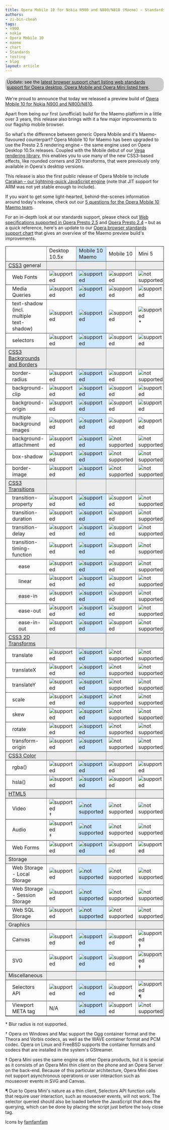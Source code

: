 ```yaml
---
title: Opera Mobile 10 for Nokia N900 and N800/N810 (Maemo) – Standards support
authors:
- zi-bin-cheah
tags:
- n900
- nokia
- Opera Mobile 10
- maemo
- chart
- Standards
- testing
- blog
layout: article
---
```

<p class="note" id="note" style="background-color:#ccc;border-radius:15px;moz-border-radius:15px;webkit-border-radius:15px;padding:5px">Update: see the <a href="http://www.opera.com/docs/specs/productspecs/">latest browser support chart listing web standards support for Opera desktop, Opera Mobile and Opera Mini listed here</a>.</p>

<p>We&#39;re proud to announce that today we released a preview build of <a href="http://labs.opera.com/news/2010/05/11/">Opera Mobile 10 for Nokia N900 and N800/N810</a>.</p>

<p>Apart from being our first (unofficial) build for the Maemo platform in a little over 3 years, this release also brings with it a few major improvements to our flagship mobile browser.</p>
<p>So what&#39;s the difference between generic Opera Mobile and it&#39;s Maemo-flavoured counterpart? Opera Mobile 10 for Maemo has been upgraded to use the Presto 2.5 rendering engine – the same engine used on Opera Desktop 10.5x releases. Coupled with the Mobile debut of our <a href="http://my.opera.com/core/blog/2009/02/04/vega">Vega rendering library</a>, this enables you to use many of the new CSS3-based effects, like rounded corners and 2D transforms, that were previously only available in Opera&#39;s desktop versions.</p>
<p>This release is also the first public release of Opera Mobile to include <a href="http://my.opera.com/core/blog/2009/12/22/carakan-revisited">Carakan – our lightning-quick JavaScript engine</a> (note that JIT support for ARM was not yet stable enough to include).</p>
<p>If you want to get some light-hearted, behind-the-scenes information around today&#39;s release, check out our <a href="http://my.opera.com/ODIN/blog/2010/05/11/5-questions-for-the-opera-mobile-10-maemo-team">5 questions for the Opera Mobile 10 Maemo team</a>.</p>
<p>For an in-depth look at our standards support, please check out <a href="http://www.opera.com/docs/specs/presto25/">Web specifications supported in Opera Presto 2.5</a> and <a href="http://www.opera.com/docs/specs/presto24/">Opera Presto 2.4</a> – but as a quick reference, here&#39;s an update to our <a href="http://my.opera.com/ODIN/blog/2010/03/16/opera-standards-chart">Opera browser standards support chart</a> that gives an overview of the Maemo preview build&#39;s improvements.</p>

<div id="self">
<table border="1">
<col span="2" />
<col span="1" style="background-color: #CCE6FF;" />
<thead>
<tr border="10px">
<td></td>
<td>Desktop 10.5x</td>
<td>Mobile 10 Maemo</td>
<td>Mobile 10</td>
<td>Mini 5</td>
</tr>
</thead>
<tbody>
<tr style="background-color: #ebebeb">
<td><a href="http://www.opera.com/docs/specs/presto25/#css">CSS3</a> general</td>
<td></td>
<td></td>
<td></td>
<td></td>
</tr>
<tr>
<td style="padding-left:20px;">Web Fonts</td>
<td><img src="http://files.myopera.com/zibin/blog/accept.png" alt="supported" /></td>
<td><img src="http://files.myopera.com/zibin/blog/accept.png" alt="supported" /></td>
<td><img src="http://files.myopera.com/zibin/blog/accept.png" alt="supported" /></td>
<td><img src="http://files.myopera.com/zibin/blog/delete.png" alt="not supported" /></td>
</tr>
<tr>
<td style="padding-left:20px;">Media Queries</td>
<td><img src="http://files.myopera.com/zibin/blog/accept.png" alt="supported" /></td>
<td><img src="http://files.myopera.com/zibin/blog/accept.png" alt="supported" /></td>
<td><img src="http://files.myopera.com/zibin/blog/accept.png" alt="supported" /></td>
<td><img src="http://files.myopera.com/zibin/blog/accept.png" alt="supported" /></td>
</tr>
<tr>
<td style="padding-left:20px;">text-shadow (incl. multiple text-shadow)</td>
<td><img src="http://files.myopera.com/zibin/blog/accept.png" alt="supported" /></td>
<td><img src="http://files.myopera.com/zibin/blog/accept.png" alt="supported" /></td>
<td><img src="http://files.myopera.com/zibin/blog/accept.png" alt="supported" /></td>
<td><img src="http://files.myopera.com/zibin/blog/accept.png" alt="supported" />*</td>
</tr>
<tr>
<td style="padding-left:20px;">selectors</td>
<td><img src="http://files.myopera.com/zibin/blog/accept.png" alt="supported" /></td>
<td><img src="http://files.myopera.com/zibin/blog/accept.png" alt="supported" /></td>
<td><img src="http://files.myopera.com/zibin/blog/accept.png" alt="supported" /></td>
<td><img src="http://files.myopera.com/zibin/blog/accept.png" alt="supported" /></td>
</tr>
<tr style="background-color: #ebebeb">
<td><a href="http://www.w3.org/TR/css3-background/">CSS3 Backgrounds and Borders</a></td>
<td></td>
<td></td>
<td></td>
<td></td>
</tr>
<tr>
<td style="padding-left:20px;">border-radius</td>
<td><img src="http://files.myopera.com/zibin/blog/accept.png" alt="supported" /></td>
<td><img src="http://files.myopera.com/zibin/blog/accept.png" alt="supported" /></td>
<td><img src="http://files.myopera.com/zibin/blog/delete.png" alt="supported" /></td>
<td><img src="http://files.myopera.com/zibin/blog/delete.png" alt="not supported" /></td>
</tr>
<tr>
<td style="padding-left:20px;">background-clip</td>
<td><img src="http://files.myopera.com/zibin/blog/accept.png" alt="supported" /></td>
<td><img src="http://files.myopera.com/zibin/blog/accept.png" alt="supported" /></td>
<td><img src="http://files.myopera.com/zibin/blog/accept.png" alt="supported" /></td>
<td><img src="http://files.myopera.com/zibin/blog/accept.png" alt="supported" /></td>
</tr>
<tr>
<td style="padding-left:20px;">background-origin</td>
<td><img src="http://files.myopera.com/zibin/blog/accept.png" alt="supported" /></td>
<td><img src="http://files.myopera.com/zibin/blog/accept.png" alt="supported" /></td>
<td><img src="http://files.myopera.com/zibin/blog/accept.png" alt="supported" /></td>
<td><img src="http://files.myopera.com/zibin/blog/accept.png" alt="supported" /></td>
</tr>
<tr>
<td style="padding-left:20px;">multiple background images</td>
<td><img src="http://files.myopera.com/zibin/blog/accept.png" alt="supported" /></td>
<td><img src="http://files.myopera.com/zibin/blog/accept.png" alt="supported" /></td>
<td><img src="http://files.myopera.com/zibin/blog/accept.png" alt="supported" /></td>
<td><img src="http://files.myopera.com/zibin/blog/accept.png" alt="supported" /></td>
</tr>
<tr>
<td style="padding-left:20px;">background-attachment</td>
<td><img src="http://files.myopera.com/zibin/blog/accept.png" alt="supported" /></td>
<td><img src="http://files.myopera.com/zibin/blog/accept.png" alt="supported" /></td>
<td><img src="http://files.myopera.com/zibin/blog/delete.png" alt="not supported" /></td>
<td><img src="http://files.myopera.com/zibin/blog/delete.png" alt="not supported" /></td>
</tr>
<tr>
<td style="padding-left:20px;">box-shadow</td>
<td><img src="http://files.myopera.com/zibin/blog/accept.png" alt="supported" /></td>
<td><img src="http://files.myopera.com/zibin/blog/accept.png" alt="supported" /></td>
<td><img src="http://files.myopera.com/zibin/blog/delete.png" alt="not supported" /></td>
<td><img src="http://files.myopera.com/zibin/blog/delete.png" alt="not supported" /></td>
</tr>
<tr>
<td style="padding-left:20px;">border-image</td>
<td><img src="http://files.myopera.com/zibin/blog/accept.png" alt="supported" /></td>
<td><img src="http://files.myopera.com/zibin/blog/accept.png" alt="supported" /></td>
<td><img src="http://files.myopera.com/zibin/blog/delete.png" alt="not supported" /></td>
<td><img src="http://files.myopera.com/zibin/blog/delete.png" alt="not supported" /></td>
</tr>
<tr style="background-color: #ebebeb">
<td><a href="http://www.opera.com/docs/specs/presto25/css/transitions/">CSS3 Transitions</a></td>
<td></td>
<td></td>
<td></td>
<td></td>
</tr>
<tr>
<td style="padding-left:20px;">transition-property</td>
<td><img src="http://files.myopera.com/zibin/blog/accept.png" alt="supported" /></td>
<td><img src="http://files.myopera.com/zibin/blog/accept.png" alt="supported" /></td>
<td><img src="http://files.myopera.com/zibin/blog/accept.png" alt="supported" /></td>
<td><img src="http://files.myopera.com/zibin/blog/delete.png" alt="not supported" /></td>
</tr>
<tr>
<td style="padding-left:20px;">transition-duration</td>
<td><img src="http://files.myopera.com/zibin/blog/accept.png" alt="supported" /></td>
<td><img src="http://files.myopera.com/zibin/blog/accept.png" alt="supported" /></td>
<td><img src="http://files.myopera.com/zibin/blog/accept.png" alt="supported" /></td>
<td><img src="http://files.myopera.com/zibin/blog/delete.png" alt="not supported" /></td>
</tr>
<tr>
<td style="padding-left:20px;">transition-delay</td>
<td><img src="http://files.myopera.com/zibin/blog/accept.png" alt="supported" /></td>
<td><img src="http://files.myopera.com/zibin/blog/accept.png" alt="supported" /></td>
<td><img src="http://files.myopera.com/zibin/blog/accept.png" alt="supported" /></td>
<td><img src="http://files.myopera.com/zibin/blog/delete.png" alt="not supported" /></td>
</tr>
<tr>
<td style="padding-left:20px;">transition-timing-function</td>
<td><img src="http://files.myopera.com/zibin/blog/accept.png" alt="supported" /></td>
<td><img src="http://files.myopera.com/zibin/blog/accept.png" alt="supported" /></td>
<td><img src="http://files.myopera.com/zibin/blog/accept.png" alt="supported" /></td>
<td><img src="http://files.myopera.com/zibin/blog/delete.png" alt="not supported" /></td>
</tr>
<tr>
<td style="padding-left:40px;">ease</td>
<td><img src="http://files.myopera.com/zibin/blog/accept.png" alt="supported" /></td>
<td><img src="http://files.myopera.com/zibin/blog/accept.png" alt="supported" /></td>
<td><img src="http://files.myopera.com/zibin/blog/accept.png" alt="supported" /></td>
<td><img src="http://files.myopera.com/zibin/blog/delete.png" alt="not supported" /></td>
</tr>
<tr>
<td style="padding-left:40px;">linear</td>
<td><img src="http://files.myopera.com/zibin/blog/accept.png" alt="supported" /></td>
<td><img src="http://files.myopera.com/zibin/blog/accept.png" alt="supported" /></td>
<td><img src="http://files.myopera.com/zibin/blog/accept.png" alt="supported" /></td>
<td><img src="http://files.myopera.com/zibin/blog/delete.png" alt="not supported" /></td>
</tr>
<tr>
<td style="padding-left:40px;">ease-in</td>
<td><img src="http://files.myopera.com/zibin/blog/accept.png" alt="supported" /></td>
<td><img src="http://files.myopera.com/zibin/blog/accept.png" alt="supported" /></td>
<td><img src="http://files.myopera.com/zibin/blog/accept.png" alt="supported" /></td>
<td><img src="http://files.myopera.com/zibin/blog/delete.png" alt="not supported" /></td>
</tr>
<tr>
<td style="padding-left:40px;">ease-out</td>
<td><img src="http://files.myopera.com/zibin/blog/accept.png" alt="supported" /></td>
<td><img src="http://files.myopera.com/zibin/blog/accept.png" alt="supported" /></td>
<td><img src="http://files.myopera.com/zibin/blog/accept.png" alt="supported" /></td>
<td><img src="http://files.myopera.com/zibin/blog/delete.png" alt="not supported" /></td>
</tr>
<tr>
<td style="padding-left:40px;">ease-in-out</td>
<td><img src="http://files.myopera.com/zibin/blog/accept.png" alt="supported" /></td>
<td><img src="http://files.myopera.com/zibin/blog/accept.png" alt="supported" /></td>
<td><img src="http://files.myopera.com/zibin/blog/accept.png" alt="supported" /></td>
<td><img src="http://files.myopera.com/zibin/blog/delete.png" alt="not supported" /></td>
</tr>
<tr style="background-color: #ebebeb">
<td><a href="http://www.opera.com/docs/specs/presto25/css/transforms/">CSS3 2D Transforms</a></td>
<td></td>
<td></td>
<td></td>
<td></td>
</tr>
<tr>
<td style="padding-left:20px;">translate</td>
<td><img src="http://files.myopera.com/zibin/blog/accept.png" alt="supported" /></td>
<td><img src="http://files.myopera.com/zibin/blog/accept.png" alt="supported" /></td>
<td><img src="http://files.myopera.com/zibin/blog/delete.png" alt="not supported" /></td>
<td><img src="http://files.myopera.com/zibin/blog/delete.png" alt="not supported" /></td>
</tr>
<tr>
<td style="padding-left:20px;">translateX</td>
<td><img src="http://files.myopera.com/zibin/blog/accept.png" alt="supported" /></td>
<td><img src="http://files.myopera.com/zibin/blog/accept.png" alt="supported" /></td>
<td><img src="http://files.myopera.com/zibin/blog/delete.png" alt="not supported" /></td>
<td><img src="http://files.myopera.com/zibin/blog/delete.png" alt="not supported" /></td>
</tr>
<tr>
<td style="padding-left:20px;">translateY</td>
<td><img src="http://files.myopera.com/zibin/blog/accept.png" alt="supported" /></td>
<td><img src="http://files.myopera.com/zibin/blog/accept.png" alt="supported" /></td>
<td><img src="http://files.myopera.com/zibin/blog/delete.png" alt="not supported" /></td>
<td><img src="http://files.myopera.com/zibin/blog/delete.png" alt="not supported" /></td>
</tr>
<tr>
<td style="padding-left:20px;">scale</td>
<td><img src="http://files.myopera.com/zibin/blog/accept.png" alt="supported" /></td>
<td><img src="http://files.myopera.com/zibin/blog/accept.png" alt="supported" /></td>
<td><img src="http://files.myopera.com/zibin/blog/delete.png" alt="not supported" /></td>
<td><img src="http://files.myopera.com/zibin/blog/delete.png" alt="not supported" /></td>
</tr>
<tr>
<td style="padding-left:20px;">skew</td>
<td><img src="http://files.myopera.com/zibin/blog/accept.png" alt="supported" /></td>
<td><img src="http://files.myopera.com/zibin/blog/accept.png" alt="supported" /></td>
<td><img src="http://files.myopera.com/zibin/blog/delete.png" alt="not supported" /></td>
<td><img src="http://files.myopera.com/zibin/blog/delete.png" alt="not supported" /></td>
</tr>
<tr>
<td style="padding-left:20px;">rotate</td>
<td><img src="http://files.myopera.com/zibin/blog/accept.png" alt="supported" /></td>
<td><img src="http://files.myopera.com/zibin/blog/accept.png" alt="supported" /></td>
<td><img src="http://files.myopera.com/zibin/blog/delete.png" alt="not supported" /></td>
<td><img src="http://files.myopera.com/zibin/blog/delete.png" alt="not supported" /></td>
</tr>
<tr>
<td style="padding-left:20px;">transform-origin</td>
<td><img src="http://files.myopera.com/zibin/blog/accept.png" alt="supported" /></td>
<td><img src="http://files.myopera.com/zibin/blog/accept.png" alt="supported" /></td>
<td><img src="http://files.myopera.com/zibin/blog/delete.png" alt="not supported" /></td>
<td><img src="http://files.myopera.com/zibin/blog/delete.png" alt="not supported" /></td>
</tr>
<tr style="background-color: #ebebeb">
<td><a href="http://www.w3.org/TR/css3-color/">CSS3 Color</a></td>
<td></td>
<td></td>
<td></td>
<td></td>
</tr>
<tr>
<td style="padding-left:20px;">rgba()</td>
<td><img src="http://files.myopera.com/zibin/blog/accept.png" alt="supported" /></td>
<td><img src="http://files.myopera.com/zibin/blog/accept.png" alt="supported" /></td>
<td><img src="http://files.myopera.com/zibin/blog/accept.png" alt="supported" /></td>
<td><img src="http://files.myopera.com/zibin/blog/accept.png" alt="supported" /></td>
</tr>
<tr>
<td style="padding-left:20px;">hsla()</td>
<td><img src="http://files.myopera.com/zibin/blog/accept.png" alt="supported" /></td>
<td><img src="http://files.myopera.com/zibin/blog/accept.png" alt="supported" /></td>
<td><img src="http://files.myopera.com/zibin/blog/accept.png" alt="supported" /></td>
<td><img src="http://files.myopera.com/zibin/blog/accept.png" alt="supported" /></td>
</tr>
<tr style="background-color: #ebebeb">
<td><a href="http://www.opera.com/docs/specs/presto25/html5/">HTML5</a></td>
<td></td>
<td></td>
<td></td>
<td></td>
</tr>
<tr>
<td style="padding-left:20px;">Video</td>
<td><img src="http://files.myopera.com/zibin/blog/accept.png" alt="supported" />	†</td>
<td><img src="http://files.myopera.com/zibin/blog/delete.png" alt="not supported" /></td>
<td><img src="http://files.myopera.com/zibin/blog/delete.png" alt="not supported" /></td>
<td><img src="http://files.myopera.com/zibin/blog/delete.png" alt="not supported" /></td>
</tr>
<tr>
<td style="padding-left:20px;">Audio</td>
<td><img src="http://files.myopera.com/zibin/blog/accept.png" alt="supported" />	†</td>
<td><img src="http://files.myopera.com/zibin/blog/delete.png" alt="not supported" /></td>
<td><img src="http://files.myopera.com/zibin/blog/delete.png" alt="not supported" /></td>
<td><img src="http://files.myopera.com/zibin/blog/delete.png" alt="not supported" /></td>
</tr>
<tr>
<td style="padding-left:20px;">Web Forms</td>
<td><img src="http://files.myopera.com/zibin/blog/accept.png" alt="supported" /></td>
<td><img src="http://files.myopera.com/zibin/blog/accept.png" alt="supported" /></td>
<td><img src="http://files.myopera.com/zibin/blog/accept.png" alt="supported" /></td>
<td><img src="http://files.myopera.com/zibin/blog/delete.png" alt="supported" /></td>
</tr>
<tr style="background-color: #ebebeb">
<td>Storage</td>
<td></td>
<td></td>
<td></td>
<td></td>
</tr>
<tr>
<td style="padding-left:20px;">Web Storage - Local Storage</td>
<td><img src="http://files.myopera.com/zibin/blog/accept.png" alt="supported" /></td>
<td><img src="http://files.myopera.com/zibin/blog/delete.png" alt="not supported" /></td>
<td><img src="http://files.myopera.com/zibin/blog/delete.png" alt="not supported" /></td>
<td><img src="http://files.myopera.com/zibin/blog/delete.png" alt="not supported" /></td>
</tr>
<tr>
<td style="padding-left:20px;">Web Storage - Session Storage</td>
<td><img src="http://files.myopera.com/zibin/blog/accept.png" alt="supported" /></td>
<td><img src="http://files.myopera.com/zibin/blog/delete.png" alt="not supported" /></td>
<td><img src="http://files.myopera.com/zibin/blog/delete.png" alt="not supported" /></td>
<td><img src="http://files.myopera.com/zibin/blog/delete.png" alt="not supported" /></td>
</tr>
<tr>
<td style="padding-left:20px;">Web SQL Storage</td>
<td><img src="http://files.myopera.com/zibin/blog/accept.png" alt="supported" /></td>
<td><img src="http://files.myopera.com/zibin/blog/delete.png" alt="not supported" /></td>
<td><img src="http://files.myopera.com/zibin/blog/delete.png" alt="not supported" /></td>
<td><img src="http://files.myopera.com/zibin/blog/delete.png" alt="not supported" /></td>
</tr>
<tr style="background-color: #ebebeb">
<td>Graphics</td>
<td></td>
<td></td>
<td></td>
<td></td>
</tr>

<tr>
<td style="padding-left:20px;">Canvas</td>
<td><img src="http://files.myopera.com/zibin/blog/accept.png" alt="supported" /></td>
<td><img src="http://files.myopera.com/zibin/blog/accept.png" alt="supported" /></td>
<td><img src="http://files.myopera.com/zibin/blog/accept.png" alt="supported" /></td>
<td><img src="http://files.myopera.com/zibin/blog/accept.png" alt="supported" /> ‡</td>
</tr>
<tr>
<td style="padding-left:20px;">SVG</td>
<td><img src="http://files.myopera.com/zibin/blog/accept.png" alt="supported" /></td>
<td><img src="http://files.myopera.com/zibin/blog/accept.png" alt="supported" /></td>
<td><img src="http://files.myopera.com/zibin/blog/accept.png" alt="supported" /></td>
<td><img src="http://files.myopera.com/zibin/blog/accept.png" alt="supported" />	‡</td>
</tr>
<tr style="background-color: #ebebeb">
<td>Miscellaneous</td>
<td></td>
<td></td>
<td></td>
<td></td>
</tr>
<tr>
<td style="padding-left:20px;">Selectors API</td>
<td><img src="http://files.myopera.com/zibin/blog/accept.png" alt="supported" /></td>
<td><img src="http://files.myopera.com/zibin/blog/accept.png" alt="supported" /></td>
<td><img src="http://files.myopera.com/zibin/blog/accept.png" alt="supported" /></td>
<td><img src="http://files.myopera.com/zibin/blog/accept.png" alt="supported" />	¶</td>
</tr>
<tr>
<td style="padding-left:20px;">Viewport META tag</td>
<td>N/A</td>
<td><img src="http://files.myopera.com/zibin/blog/accept.png" alt="supported" /></td>
<td><img src="http://files.myopera.com/zibin/blog/accept.png" alt="supported" /></td>
<td><img src="http://files.myopera.com/zibin/blog/delete.png" alt="not supported" /></td>
</tr>

</tbody>
</table>

<p>* Blur radius is not supported.</p>
<p>† Opera on Windows and Mac support the Ogg container format and the Theora and Vorbis codecs, as well as the WAVE container format and PCM codec. Opera on Linux and FreeBSD supports the container formats and codecs that are installed in the system&#39;s GStreamer.</p>
<p>‡ Opera Mini uses the same engine as other Opera products, but it is special as it consists of an Opera Mini thin client on the phone and an Opera Server on the back-end. Because of this particular architecture, Opera Mini does not support asynchronous operations or user interaction such as mouseover events in SVG and Canvas.</p>
<p>¶ Due to Opera Mini&#39;s nature as a thin client, Selectors API function calls that require user interaction, such as mouseover events, will not work. The selector queried should also be loaded before the JavaScript that does the querying, which can be done by placing the script just before the <code>body</code> close tag.</p>
<p>Icons by <a href="http://www.famfamfam.com">famfamfam</a></p></div>
